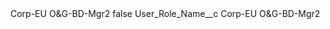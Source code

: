<?xml version="1.0" encoding="UTF-8"?>
<CustomMetadata xmlns="http://soap.sforce.com/2006/04/metadata" xmlns:xsi="http://www.w3.org/2001/XMLSchema-instance" xmlns:xsd="http://www.w3.org/2001/XMLSchema">
    <label>Corp-EU O&amp;G-BD-Mgr2</label>
    <protected>false</protected>
    <values>
        <field>User_Role_Name__c</field>
        <value xsi:type="xsd:string">Corp-EU O&amp;G-BD-Mgr2</value>
    </values>
</CustomMetadata>
